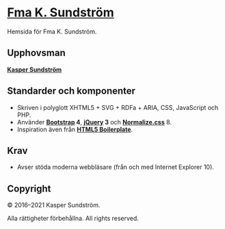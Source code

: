 # [Fma K. Sundström](http://ksundstrom.fi/)

Hemsida för Fma K. Sundström.

## Upphovsman

**[Kasper Sundström](https://twitter.com/ksundstrom)**

## Standarder och komponenter

* Skriven i polyglott XHTML5 + SVG + RDFa + ARIA, CSS, JavaScript och PHP.
* Använder **[Bootstrap](https://getbootstrap.com/) 4**, **[jQuery](https://jquery.com/) 3** och **[Normalize.css](https://necolas.github.io/normalize.css/)** 8.
* Inspiration även från **[HTML5 Boilerplate](https://html5boilerplate.com/)**.

## Krav

* Avser stöda moderna webbläsare (från och med Internet Explorer 10).

## Copyright

© 2016–2021 Kasper Sundström.

Alla rättigheter förbehållna. All rights reserved.
